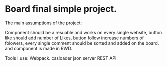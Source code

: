 # Board final simple project.
The main assumptions of the project:

Component should be a resuable and works on every single website,
button like should add number of Likes,
button follow increase numbers of folowers,
every single comment should be sorted and added on the board.
and component is made in RWD.

Tools I use:
Webpack. cssloader json server REST API

  
